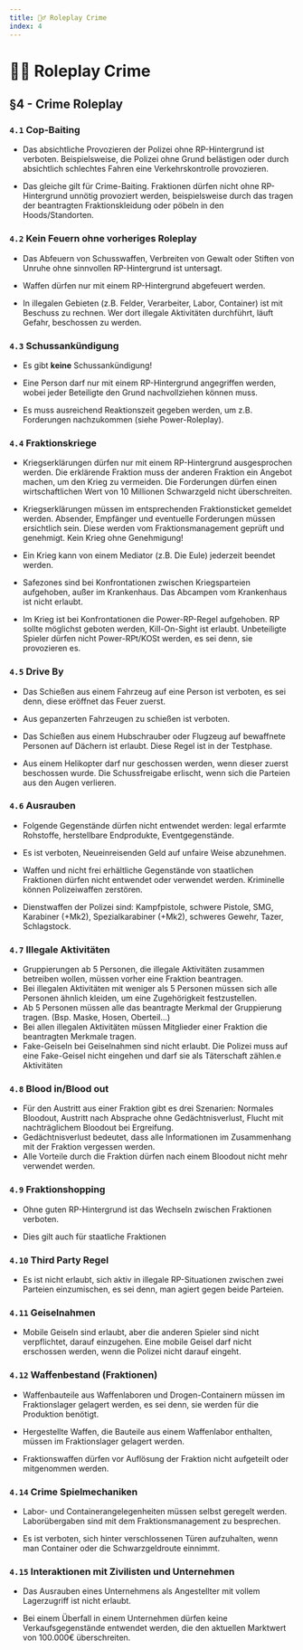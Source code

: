 ```yaml
---
title: 🕵️‍♂️ Roleplay Crime
index: 4
---
```


# 🕵️‍♂️ Roleplay Crime

## §4 - Crime Roleplay
### `4.1` Cop-Baiting
- Das absichtliche Provozieren der Polizei ohne RP-Hintergrund ist verboten. Beispielsweise, die Polizei ohne Grund belästigen oder durch absichtlich schlechtes Fahren eine Verkehrskontrolle provozieren.

- Das gleiche gilt für Crime-Baiting. Fraktionen dürfen nicht ohne RP-Hintergrund unnötig provoziert werden, beispielsweise durch das tragen der beantragten Fraktionskleidung oder pöbeln in den Hoods/Standorten.

### `4.2` Kein Feuern ohne vorheriges Roleplay
- Das Abfeuern von Schusswaffen, Verbreiten von Gewalt oder Stiften von Unruhe ohne sinnvollen RP-Hintergrund ist untersagt.

- Waffen dürfen nur mit einem RP-Hintergrund abgefeuert werden.

- In illegalen Gebieten (z.B. Felder, Verarbeiter, Labor, Container) ist mit Beschuss zu rechnen. Wer dort illegale Aktivitäten durchführt, läuft Gefahr, beschossen zu werden.

### `4.3` Schussankündigung
- Es gibt **keine** Schussankündigung!

- Eine Person darf nur mit einem RP-Hintergrund angegriffen werden, wobei jeder Beteiligte den Grund nachvollziehen können muss.

- Es muss ausreichend Reaktionszeit gegeben werden, um z.B. Forderungen nachzukommen (siehe Power-Roleplay).

### `4.4` Fraktionskriege
- Kriegserklärungen dürfen nur mit einem RP-Hintergrund ausgesprochen werden. Die erklärende Fraktion muss der anderen Fraktion ein Angebot machen, um den Krieg zu vermeiden. Die Forderungen dürfen einen wirtschaftlichen Wert von 10 Millionen Schwarzgeld nicht überschreiten.

- Kriegserklärungen müssen im entsprechenden Fraktionsticket gemeldet werden. Absender, Empfänger und eventuelle Forderungen müssen ersichtlich sein. Diese werden vom Fraktionsmanagement geprüft und genehmigt. Kein Krieg ohne Genehmigung!

- Ein Krieg kann von einem Mediator (z.B. Die Eule) jederzeit beendet werden.

- Safezones sind bei Konfrontationen zwischen Kriegsparteien aufgehoben, außer im Krankenhaus. Das Abcampen vom Krankenhaus ist nicht erlaubt.

- Im Krieg ist bei Konfrontationen die Power-RP-Regel aufgehoben. RP sollte möglichst geboten werden, Kill-On-Sight ist erlaubt. Unbeteiligte Spieler dürfen nicht Power-RPt/KOSt werden, es sei denn, sie provozieren es.

### `4.5` Drive By
- Das Schießen aus einem Fahrzeug auf eine Person ist verboten, es sei denn, diese eröffnet das Feuer zuerst.

- Aus gepanzerten Fahrzeugen zu schießen ist verboten.

- Das Schießen aus einem Hubschrauber oder Flugzeug auf bewaffnete Personen auf Dächern ist erlaubt. Diese Regel ist in der Testphase.

- Aus einem Helikopter darf nur geschossen werden, wenn dieser zuerst beschossen wurde. Die Schussfreigabe erlischt, wenn sich die Parteien aus den Augen verlieren.

### `4.6` Ausrauben
- Folgende Gegenstände dürfen nicht entwendet werden: legal erfarmte Rohstoffe, herstellbare Endprodukte, Eventgegenstände.

- Es ist verboten, Neueinreisenden Geld auf unfaire Weise abzunehmen.

- Waffen und nicht frei erhältliche Gegenstände von staatlichen Fraktionen dürfen nicht entwendet oder verwendet werden. Kriminelle können Polizeiwaffen zerstören.

- Dienstwaffen der Polizei sind: Kampfpistole, schwere Pistole, SMG, Karabiner (+Mk2), Spezialkarabiner (+Mk2), schweres Gewehr, Tazer, Schlagstock.

### `4.7` Illegale Aktivitäten
- Gruppierungen ab 5 Personen, die illegale Aktivitäten zusammen betreiben wollen, müssen vorher eine Fraktion beantragen.
- Bei illegalen Aktivitäten mit weniger als 5 Personen müssen sich alle Personen ähnlich kleiden, um eine Zugehörigkeit festzustellen.
- Ab 5 Personen müssen alle das beantragte Merkmal der Gruppierung tragen. (Bsp. Maske, Hosen, Oberteil...)
- Bei allen illegalen Aktivitäten müssen Mitglieder einer Fraktion die beantragten Merkmale tragen.
- Fake-Geiseln bei Geiselnahmen sind nicht erlaubt. Die Polizei muss auf eine Fake-Geisel nicht eingehen und darf sie als Täterschaft zählen.e Aktivitäten

### `4.8` Blood in/Blood out
- Für den Austritt aus einer Fraktion gibt es drei Szenarien: Normales Bloodout, Austritt nach Absprache ohne Gedächtnisverlust, Flucht mit nachträglichem Bloodout bei Ergreifung.
- Gedächtnisverlust bedeutet, dass alle Informationen im Zusammenhang mit der Fraktion vergessen werden.
- Alle Vorteile durch die Fraktion dürfen nach einem Bloodout nicht mehr verwendet werden.

### `4.9` Fraktionshopping
- Ohne guten RP-Hintergrund ist das Wechseln zwischen Fraktionen verboten.

- Dies gilt auch für staatliche Fraktionen

### `4.10` Third Party Regel
- Es ist nicht erlaubt, sich aktiv in illegale RP-Situationen zwischen zwei Parteien einzumischen, es sei denn, man agiert gegen beide Parteien.

### `4.11` Geiselnahmen
- Mobile Geiseln sind erlaubt, aber die anderen Spieler sind nicht verpflichtet, darauf einzugehen. Eine mobile Geisel darf nicht erschossen werden, wenn die Polizei nicht darauf eingeht.

### `4.12` Waffenbestand (Fraktionen)
- Waffenbauteile aus Waffenlaboren und Drogen-Containern müssen im Fraktionslager gelagert werden, es sei denn, sie werden für die Produktion benötigt.

- Hergestellte Waffen, die Bauteile aus einem Waffenlabor enthalten, müssen im Fraktionslager gelagert werden.

- Fraktionswaffen dürfen vor Auflösung der Fraktion nicht aufgeteilt oder mitgenommen werden.

### `4.14` Crime Spielmechaniken
- Labor- und Containerangelegenheiten müssen selbst geregelt werden. Laborübergaben sind mit dem Fraktionsmanagement zu besprechen.

- Es ist verboten, sich hinter verschlossenen Türen aufzuhalten, wenn man Container oder die Schwarzgeldroute einnimmt.

### `4.15` Interaktionen mit Zivilisten und Unternehmen
- Das Ausrauben eines Unternehmens als Angestellter mit vollem Lagerzugriff ist nicht erlaubt.

- Bei einem Überfall in einem Unternehmen dürfen keine Verkaufsgegenstände entwendet werden, die den aktuellen Marktwert von 100.000€ überschreiten.

